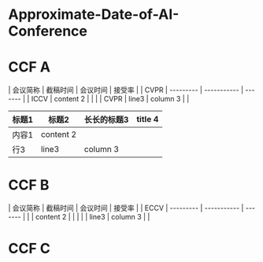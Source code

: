 # Approximate-Date-of-AI-Conference

# CCF A
| 会议简称 |   截稿时间   | 会议时间 | 接受率 |
|   CVPR   | --------- | ----------- | ------- |
|   ICCV | content 2 |             |         |
|  CVPR  | line3     | column 3    |         |

| 标题1 | 标题2   | 长长的标题3 | title 4 |
| ----- | --------- | ----------- | ------- |
| 内容1 | content 2 |             |         |
| 行3  | line3     | column 3    |         |

# CCF B
| 会议简称 |   截稿时间   | 会议时间 | 接受率 |
|   ECCV   | --------- | ----------- | ------- |
|    | content 2 |             |         |
|    | line3     | column 3    |         |


# CCF C
